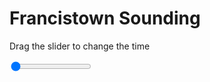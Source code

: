 <h1>Francistown Sounding</h1>
<p>Drag the slider to change the time</p>

<div class="slidecontainer">
<input oninput='setImage(this)' class="slider" type="range" min="0" max="6" value="0" step="1" />
<img id='img'/>
</div>

<script>
var img = document.getElementById('img');
var img_array = ['/assets/images/skwt/skd_francistown_wrfout_d01_2020-06-02_12:00:00.png',
'/assets/images/skwt/skd_francistown_wrfout_d01_2020-06-02_18:00:00.png',
'/assets/images/skwt/skd_francistown_wrfout_d01_2020-06-03_00:00:00.png',
'/assets/images/skwt/skd_francistown_wrfout_d01_2020-06-03_06:00:00.png',
'/assets/images/skwt/skd_francistown_wrfout_d01_2020-06-03_12:00:00.png',
'/assets/images/skwt/skd_francistown_wrfout_d01_2020-06-03_18:00:00.png',];
function setImage(obj)
{
        var value = obj.value;
        img.src = img_array[value];

}
</script>
